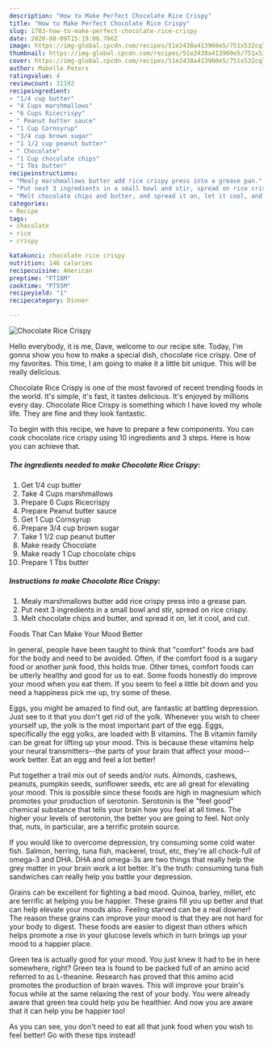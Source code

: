 ```yaml
---
description: "How to Make Perfect Chocolate Rice Crispy"
title: "How to Make Perfect Chocolate Rice Crispy"
slug: 1783-how-to-make-perfect-chocolate-rice-crispy
date: 2020-08-09T15:19:06.766Z
image: https://img-global.cpcdn.com/recipes/51e2438a413960e5/751x532cq70/chocolate-rice-crispy-recipe-main-photo.jpg
thumbnail: https://img-global.cpcdn.com/recipes/51e2438a413960e5/751x532cq70/chocolate-rice-crispy-recipe-main-photo.jpg
cover: https://img-global.cpcdn.com/recipes/51e2438a413960e5/751x532cq70/chocolate-rice-crispy-recipe-main-photo.jpg
author: Mabelle Peters
ratingvalue: 4
reviewcount: 31192
recipeingredient:
- "1/4 cup butter"
- "4 Cups marshmallows"
- "6 Cups Ricecrispy"
- " Peanut butter sauce"
- "1 Cup Cornsyrup"
- "3/4 cup brown sugar"
- "1 1/2 cup peanut butter"
- " Chocolate"
- "1 Cup chocolate chips"
- "1 Tbs butter"
recipeinstructions:
- "Mealy marshmallows butter add rice crispy press into a grease pan."
- "Put next 3 ingredients in a small bowl and stir, spread on rice crispy."
- "Melt chocolate chips and butter, and spread it on, let it cool, and cut."
categories:
- Recipe
tags:
- chocolate
- rice
- crispy

katakunci: chocolate rice crispy 
nutrition: 146 calories
recipecuisine: American
preptime: "PT18M"
cooktime: "PT55M"
recipeyield: "1"
recipecategory: Dinner

---
```



![Chocolate Rice Crispy](https://img-global.cpcdn.com/recipes/51e2438a413960e5/751x532cq70/chocolate-rice-crispy-recipe-main-photo.jpg)

Hello everybody, it is me, Dave, welcome to our recipe site. Today, I'm gonna show you how to make a special dish, chocolate rice crispy. One of my favorites. This time, I am going to make it a little bit unique. This will be really delicious.



Chocolate Rice Crispy is one of the most favored of recent trending foods in the world. It's simple, it's fast, it tastes delicious. It's enjoyed by millions every day. Chocolate Rice Crispy is something which I have loved my whole life. They are fine and they look fantastic.


To begin with this recipe, we have to prepare a few components. You can cook chocolate rice crispy using 10 ingredients and 3 steps. Here is how you can achieve that.

<!--inarticleads1-->

##### The ingredients needed to make Chocolate Rice Crispy:

1. Get 1/4 cup butter
1. Take 4 Cups marshmallows
1. Prepare 6 Cups Ricecrispy
1. Prepare  Peanut butter sauce
1. Get 1 Cup Cornsyrup
1. Prepare 3/4 cup brown sugar
1. Take 1 1/2 cup peanut butter
1. Make ready  Chocolate
1. Make ready 1 Cup chocolate chips
1. Prepare 1 Tbs butter




<!--inarticleads2-->

##### Instructions to make Chocolate Rice Crispy:

1. Mealy marshmallows butter add rice crispy press into a grease pan.
1. Put next 3 ingredients in a small bowl and stir, spread on rice crispy.
1. Melt chocolate chips and butter, and spread it on, let it cool, and cut.




Foods That Can Make Your Mood Better


In general, people have been taught to think that "comfort" foods are bad for the body and need to be avoided. Often, if the comfort food is a sugary food or another junk food, this holds true. Other times, comfort foods can be utterly healthy and good for us to eat. Some foods honestly do improve your mood when you eat them. If you seem to feel a little bit down and you need a happiness pick me up, try some of these.

Eggs, you might be amazed to find out, are fantastic at battling depression. Just see to it that you don't get rid of the yolk. Whenever you wish to cheer yourself up, the yolk is the most important part of the egg. Eggs, specifically the egg yolks, are loaded with B vitamins. The B vitamin family can be great for lifting up your mood. This is because these vitamins help your neural transmitters--the parts of your brain that affect your mood--work better. Eat an egg and feel a lot better!

Put together a trail mix out of seeds and/or nuts. Almonds, cashews, peanuts, pumpkin seeds, sunflower seeds, etc are all great for elevating your mood. This is possible since these foods are high in magnesium which promotes your production of serotonin. Serotonin is the "feel good" chemical substance that tells your brain how you feel at all times. The higher your levels of serotonin, the better you are going to feel. Not only that, nuts, in particular, are a terrific protein source.

If you would like to overcome depression, try consuming some cold water fish. Salmon, herring, tuna fish, mackerel, trout, etc, they're all chock-full of omega-3 and DHA. DHA and omega-3s are two things that really help the grey matter in your brain work a lot better. It's the truth: consuming tuna fish sandwiches can really help you battle your depression. 

Grains can be excellent for fighting a bad mood. Quinoa, barley, millet, etc are terrific at helping you be happier. These grains fill you up better and that can help elevate your moods also. Feeling starved can be a real downer! The reason these grains can improve your mood is that they are not hard for your body to digest. These foods are easier to digest than others which helps promote a rise in your glucose levels which in turn brings up your mood to a happier place.

Green tea is actually good for your mood. You just knew it had to be in here somewhere, right? Green tea is found to be packed full of an amino acid referred to as L-theanine. Research has proved that this amino acid promotes the production of brain waves. This will improve your brain's focus while at the same relaxing the rest of your body. You were already aware that green tea could help you be healthier. And now you are aware that it can help you be happier too!

As you can see, you don't need to eat all that junk food when you wish to feel better! Go  with  these tips  instead!

